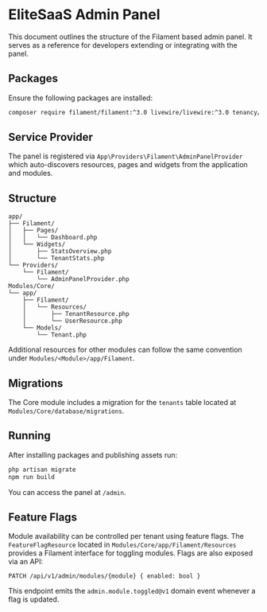 # EliteSaaS Admin Panel

This document outlines the structure of the Filament based admin panel. It
serves as a reference for developers extending or integrating with the panel.

## Packages

Ensure the following packages are installed:

```bash
composer require filament/filament:^3.0 livewire/livewire:^3.0 tenancy/tenancy spatie/laravel-permission laravel/pennant
```

## Service Provider

The panel is registered via `App\Providers\Filament\AdminPanelProvider` which
auto-discovers resources, pages and widgets from the application and modules.

## Structure

```
app/
├── Filament/
│   ├── Pages/
│   │   └── Dashboard.php
│   └── Widgets/
│       ├── StatsOverview.php
│       └── TenantStats.php
└── Providers/
    └── Filament/
        └── AdminPanelProvider.php
Modules/Core/
└── app/
    ├── Filament/
    │   └── Resources/
    │       ├── TenantResource.php
    │       └── UserResource.php
    └── Models/
        └── Tenant.php
```

Additional resources for other modules can follow the same convention under
`Modules/<Module>/app/Filament`.

## Migrations

The Core module includes a migration for the `tenants` table located at
`Modules/Core/database/migrations`.

## Running

After installing packages and publishing assets run:

```bash
php artisan migrate
npm run build
```

You can access the panel at `/admin`.

## Feature Flags

Module availability can be controlled per tenant using feature flags. The
`FeatureFlagResource` located in `Modules/Core/app/Filament/Resources` provides a
Filament interface for toggling modules. Flags are also exposed via an API:

```
PATCH /api/v1/admin/modules/{module} { enabled: bool }
```

This endpoint emits the `admin.module.toggled@v1` domain event whenever a flag is
updated.
